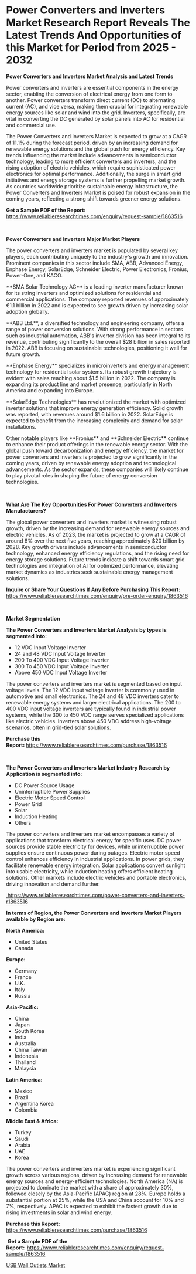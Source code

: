 <p><h1>Power Converters and Inverters Market Research Report Reveals The Latest Trends And Opportunities of this Market for Period from 2025 - 2032</h1></p><p><strong>Power Converters and Inverters Market Analysis and Latest Trends</strong></p>
<p><p>Power converters and inverters are essential components in the energy sector, enabling the conversion of electrical energy from one form to another. Power converters transform direct current (DC) to alternating current (AC), and vice versa, making them crucial for integrating renewable energy sources like solar and wind into the grid. Inverters, specifically, are vital in converting the DC generated by solar panels into AC for residential and commercial use.</p><p>The Power Converters and Inverters Market is expected to grow at a CAGR of 11.1% during the forecast period, driven by an increasing demand for renewable energy solutions and the global push for energy efficiency. Key trends influencing the market include advancements in semiconductor technology, leading to more efficient converters and inverters, and the rising adoption of electric vehicles, which require sophisticated power electronics for optimal performance. Additionally, the surge in smart grid initiatives and energy storage systems is further propelling market growth. As countries worldwide prioritize sustainable energy infrastructure, the Power Converters and Inverters Market is poised for robust expansion in the coming years, reflecting a strong shift towards greener energy solutions.</p></p>
<p><strong>Get a Sample PDF of the Report:&nbsp;</strong> <a href="https://www.reliableresearchtimes.com/enquiry/request-sample/1863516?utm_campaign=2181&utm_medium=2&utm_source=Github&utm_content=ia&utm_term=13022025&utm_id=power-converters-and-inverters">https://www.reliableresearchtimes.com/enquiry/request-sample/1863516</a></p>
<p>&nbsp;</p>
<p><strong>Power Converters and Inverters Major Market Players</strong></p>
<p><p>The power converters and inverters market is populated by several key players, each contributing uniquely to the industry's growth and innovation. Prominent companies in this sector include SMA, ABB, Advanced Energy, Enphase Energy, SolarEdge, Schneider Electric, Power Electronics, Fronius, Power-One, and KACO. </p><p>**SMA Solar Technology AG** is a leading inverter manufacturer known for its string inverters and optimized solutions for residential and commercial applications. The company reported revenues of approximately €1.1 billion in 2022 and is expected to see growth driven by increasing solar adoption globally.</p><p>**ABB Ltd.**, a diversified technology and engineering company, offers a range of power conversion solutions. With strong performance in sectors such as industrial automation, ABB's inverter division has been integral to its revenue, contributing significantly to the overall $28 billion in sales reported in 2022. ABB is focusing on sustainable technologies, positioning it well for future growth.</p><p>**Enphase Energy** specializes in microinverters and energy management technology for residential solar systems. Its robust growth trajectory is evident with sales reaching about $1.5 billion in 2022. The company is expanding its product line and market presence, particularly in North America and expanding into Europe.</p><p>**SolarEdge Technologies** has revolutionized the market with optimized inverter solutions that improve energy generation efficiency. Solid growth was reported, with revenues around $1.6 billion in 2022. SolarEdge is expected to benefit from the increasing complexity and demand for solar installations.</p><p>Other notable players like **Fronius** and **Schneider Electric** continue to enhance their product offerings in the renewable energy sector. With the global push toward decarbonization and energy efficiency, the market for power converters and inverters is projected to grow significantly in the coming years, driven by renewable energy adoption and technological advancements. As the sector expands, these companies will likely continue to play pivotal roles in shaping the future of energy conversion technologies.</p></p>
<p>&nbsp;</p>
<p><strong>What Are The Key Opportunities For Power Converters and Inverters Manufacturers?</strong></p>
<p><p>The global power converters and inverters market is witnessing robust growth, driven by the increasing demand for renewable energy sources and electric vehicles. As of 2023, the market is projected to grow at a CAGR of around 8% over the next five years, reaching approximately $20 billion by 2028. Key growth drivers include advancements in semiconductor technology, enhanced energy efficiency regulations, and the rising need for energy storage solutions. Future trends indicate a shift towards smart grid technologies and integration of AI for optimized performance, elevating market dynamics as industries seek sustainable energy management solutions.</p></p>
<p><strong>Inquire or Share Your Questions If Any Before Purchasing This Report:</strong> <a href="https://www.reliableresearchtimes.com/enquiry/pre-order-enquiry/1863516?utm_campaign=2181&utm_medium=2&utm_source=Github&utm_content=ia&utm_term=13022025&utm_id=power-converters-and-inverters">https://www.reliableresearchtimes.com/enquiry/pre-order-enquiry/1863516</a></p>
<p>&nbsp;</p>
<p><strong>Market Segmentation</strong></p>
<p><strong>The Power Converters and Inverters Market Analysis by types is segmented into:</strong></p>
<p><ul><li>12 VDC Input Voltage Inverter</li><li>24 and 48 VDC Input Voltage Inverter</li><li>200 To 400 VDC Input Voltage Inverter</li><li>300 To 450 VDC Input Voltage Inverter</li><li>Above 450 VDC Input Voltage Inverter</li></ul></p>
<p><p>The power converters and inverters market is segmented based on input voltage levels. The 12 VDC input voltage inverter is commonly used in automotive and small electronics. The 24 and 48 VDC inverters cater to renewable energy systems and larger electrical applications. The 200 to 400 VDC input voltage inverters are typically found in industrial power systems, while the 300 to 450 VDC range serves specialized applications like electric vehicles. Inverters above 450 VDC address high-voltage scenarios, often in grid-tied solar solutions.</p></p>
<p><strong>Purchase this Report:&nbsp;</strong><a href="https://www.reliableresearchtimes.com/purchase/1863516?utm_campaign=2181&utm_medium=2&utm_source=Github&utm_content=ia&utm_term=13022025&utm_id=power-converters-and-inverters">https://www.reliableresearchtimes.com/purchase/1863516</a></p>
<p>&nbsp;</p>
<p><strong>The Power Converters and Inverters Market Industry Research by Application is segmented into:</strong></p>
<p><ul><li>DC Power Source Usage</li><li>Uninterruptible Power Supplies</li><li>Electric Motor Speed Control</li><li>Power Grid</li><li>Solar</li><li>Induction Heating</li><li>Others</li></ul></p>
<p><p>The power converters and inverters market encompasses a variety of applications that transform electrical energy for specific uses. DC power sources provide stable electricity for devices, while uninterruptible power supplies ensure continuous power during outages. Electric motor speed control enhances efficiency in industrial applications. In power grids, they facilitate renewable energy integration. Solar applications convert sunlight into usable electricity, while induction heating offers efficient heating solutions. Other markets include electric vehicles and portable electronics, driving innovation and demand further.</p></p>
<p><a href="https://www.reliableresearchtimes.com/power-converters-and-inverters-r1863516?utm_campaign=2181&utm_medium=2&utm_source=Github&utm_content=ia&utm_term=13022025&utm_id=power-converters-and-inverters">&nbsp;https://www.reliableresearchtimes.com/power-converters-and-inverters-r1863516</a></p>
<p><strong>In terms of Region, the Power Converters and Inverters Market Players available by Region are:</strong></p>
<p>
    <p> <strong> North America: </strong>
        <ul>
            <li>United States</li>
            <li>Canada</li>
        </ul>
        </p> 
    <p> <strong> Europe: </strong>
        <ul>
            <li>Germany</li>
            <li>France</li>
            <li>U.K.</li>
            <li>Italy</li>
            <li>Russia</li>
        </ul>
        </p> 
    <p> <strong> Asia-Pacific: </strong>
        <ul>
            <li>China</li>
            <li>Japan</li>
            <li>South Korea</li>
            <li>India</li>
            <li>Australia</li>
            <li>China Taiwan</li>
            <li>Indonesia</li>
            <li>Thailand</li>
            <li>Malaysia</li>
        </ul>
        </p> 
    <p> <strong> Latin America: </strong>
        <ul>
            <li>Mexico</li>
            <li>Brazil</li>
            <li>Argentina Korea</li>
            <li>Colombia</li>
        </ul>
        </p> 
    <p> <strong> Middle East & Africa: </strong>
        <ul>
            <li>Turkey</li>
            <li>Saudi</li>
            <li>Arabia</li>
            <li>UAE</li>
            <li>Korea</li>
        </ul>
    </p>
    </p>
<p><p>The power converters and inverters market is experiencing significant growth across various regions, driven by increasing demand for renewable energy sources and energy-efficient technologies. North America (NA) is projected to dominate the market with a share of approximately 30%, followed closely by the Asia-Pacific (APAC) region at 28%. Europe holds a substantial portion at 25%, while the USA and China account for 10% and 7%, respectively. APAC is expected to exhibit the fastest growth due to rising investments in solar and wind energy.</p></p>
<p><strong>Purchase this Report: </strong><a href="https://www.reliableresearchtimes.com/purchase/1863516?utm_campaign=2181&utm_medium=2&utm_source=Github&utm_content=ia&utm_term=13022025&utm_id=power-converters-and-inverters">https://www.reliableresearchtimes.com/purchase/1863516</a></p>
<p>&nbsp;<strong>Get a Sample PDF of the Report:&nbsp;&nbsp;</strong><a href="https://www.reliableresearchtimes.com/enquiry/request-sample/1863516?utm_campaign=2181&utm_medium=2&utm_source=Github&utm_content=ia&utm_term=13022025&utm_id=power-converters-and-inverters">https://www.reliableresearchtimes.com/enquiry/request-sample/1863516</a></p>
<p><strong></strong></p>
<p><p><a href="https://github.com/HobertDavis43/Market-Research-Report-List-1/blob/main/usb-wall-outlets-market.md?utm_campaign=2181&utm_medium=2&utm_source=Github&utm_content=ia&utm_term=13022025&utm_id=power-converters-and-inverters">USB Wall Outlets Market</a></p></p>